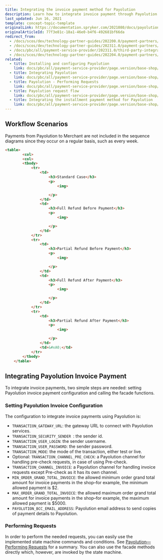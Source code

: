 ```yaml
---
title: Integrating the invoice payment method for Payolution
description: Learn how to integrate invoice payment through Payolution into the Spryker-based shop.
last_updated: Jun 16, 2021
template: concept-topic-template
originalLink: https://documentation.spryker.com/2021080/docs/payolution-invoice
originalArticleId: 77f3e81c-18a1-46e0-b4f6-492681bf66da
redirect_from:
  - /docs/scos/dev/technology-partner-guides/202200.0/payment-partners/payolution/integrating-the-invoice-payment-method-for-payolution.html
  - /docs/scos/dev/technology-partner-guides/202311.0/payment-partners/payolution/integrating-the-invoice-payment-method-for-payolution.html
  - /docs/pbc/all/payment-service-provider/202311.0/third-party-integrations/payolution/integrate-the-invoice-payment-method-for-payolution.html
  - /docs/scos/dev/technology-partner-guides/202204.0/payment-partners/payolution/integrating-the-invoice-payment-method-for-payolution.html
related:
  - title: Installing and configuring Payolution
    link: docs/pbc/all/payment-service-provider/page.version/base-shop/third-party-integrations/payolution/install-and-configure-payolution.html
  - title: Integrating Payolution
    link: docs/pbc/all/payment-service-provider/page.version/base-shop/third-party-integrations/payolution/integrate-payolution.html
  - title: Payolution - Performing Requests
    link: docs/pbc/all/payment-service-provider/page.version/base-shop/third-party-integrations/payolution/payolution-performing-requests.html
  - title: Payolution request flow
    link: docs/pbc/all/payment-service-provider/page.version/base-shop/third-party-integrations/payolution/payolution-request-flow.html
  - title: Integrating the installment payment method for Payolution
    link: docs/pbc/all/payment-service-provider/page.version/base-shop/third-party-integrations/payolution/integrate-the-installment-payment-method-for-payolution.html
---
```


## Workflow Scenarios

Payments from Payolution to Merchant are not included in the sequence diagrams since they occur on a regular basis, such as every week.
```html
<table>
        <col>
        <col>
        <tbody>
            <tr>
                <td>
                    <h3>Standard Case</h3>
                    <p>
                        <img>

                    </p>
                </td>
                <td>
                    <h3>Full Refund Before Payment</h3>
                    <p>
                        <img>

                    </p>
                </td>
            </tr>
            <tr>
                <td>
                    <h3>Partial Refund Before Payment</h3>
                    <p>
                        <img>

                    </p>
                </td>
                <td>
                    <h3>Full Refund After Payment</h3>
                    <p>
                        <img>

                    </p>
                </td>
            </tr>
            <tr>
                <td>
                    <h3>Partial Refund After Payment</h3>
                    <p>
                        <img>

                    </p>
                </td>
                <td>&#xA0;</td>
            </tr>
        </tbody>
    </table>
```

## Integrating Payolution Invoice Payment

To integrate invoice payments, two simple steps are needed: setting Payolution invoice payment configuration and calling the facade functions.

### Setting Payolution Invoice Configuration

The configuration to integrate invoice payments using Payolution is:
* `TRANSACTION_GATEWAY_URL`: the gateway URL to connect with Payolution services.
* `TRANSACTION_SECURITY_SENDER `: the sender id.
* `TRANSACTION_USER_LOGIN`: the sender username.
* `TRANSACTION_USER_PASSWORD`: the sender password.
* `TRANSACTION_MODE`: the mode of the transaction, either test or live.
* Optional: `TRANSACTION_CHANNEL_PRE_CHECK`: a Payolution channel for handling pre-check requests, in case of using Pre-check.
* `TRANSACTION_CHANNEL_INVOICE`: a Payolution channel for handling invoice requests except Pre-check as it has its own channel.
* `MIN_ORDER_GRAND_TOTAL_INVOICE`: the allowed minimum order grand total amount for invoice payments in the shop–for example, the minimum allowed payment is $2.
* `MAX_ORDER_GRAND_TOTAL_INVOICE`: the allowed maximum order grand total amount for invoice payments in the shop–for example, the maximum allowed payment is $5000.
* `PAYOLUTION_BCC_EMAIL_ADDRESS`: Payolution email address to send copies of payment details to Payolution.

### Performing Requests

In order to perform the needed requests, you can easily use the implemented state machine commands and conditions. See [Payolution—Performing Requests](/docs/pbc/all/payment-service-provider/{{page.version}}/base-shop/third-party-integrations/payolution/payolution-performing-requests.html) for a summary. You can also use the facade methods directly which, however, are invoked by the state machine.
